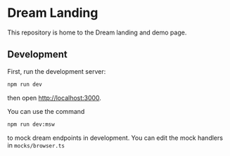 # Dream Landing

This repository is home to the Dream landing and demo page.

## Development

First, run the development server:

```bash
npm run dev
```

then open [http://localhost:3000](http://localhost:3000).

You can use the command

```bash
npm run dev:msw
```

to mock dream endpoints in development. You can edit the mock handlers in `mocks/browser.ts`
